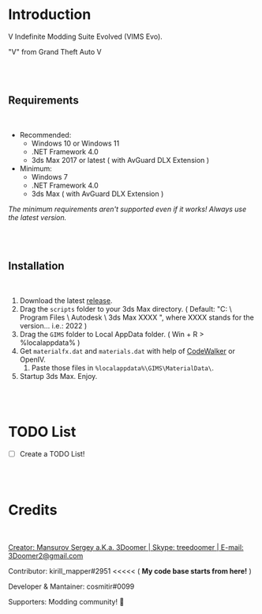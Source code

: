 # Introduction

V Indefinite Modding Suite Evolved (VIMS Evo).

"V" from Grand Theft Auto V

<br>
<br>

## Requirements

<br>

-	Recommended:
	- Windows 10 or Windows 11
	- .NET Framework 4.0
	- 3ds Max 2017 or latest ( with AvGuard DLX Extension )
- Minimum:
	- Windows 7
	- .NET Framework 4.0
	- 3ds Max ( with AvGuard DLX Extension )

*The minimum requirements aren't supported even if it works! Always use the latest version.*

<br>
<br>

## Installation

<br>

1. Download the latest [release](https://github.com/cosmitir/VIMS-Evo/releases).
2. Drag the `scripts` folder to your 3ds Max directory. ( Default: "C: \ Program Files \ Autodesk \ 3ds Max XXXX \", where XXXX stands for the version... i.e.: 2022 )
3. Drag the `GIMS` folder to Local AppData folder. ( Win + R > %localappdata% )
4. Get `materialfx.dat` and `materials.dat` with help of [CodeWalker](https://github.com/dexyfex/CodeWalker) or OpenIV.
   1. Paste those files in `%localappdata%\GIMS\MaterialData\`.
5. Startup 3ds Max. Enjoy.

<br>
<br>

# TODO List

- [ ] Create a TODO List!

<br>
<br>

# Credits

<br>

[Creator: Mansurov Sergey a.K.a. 3Doomer | Skype: treedoomer | E-mail: 3Doomer2@gmail.com](https://github.com/3Doomer/GIMS-Evo/)

Contributor: kirill_mapper#2951	<<<<< ( **My code base starts from here!** )

Developer & Mantainer: cosmitir#0099

Supporters: Modding community! 💜